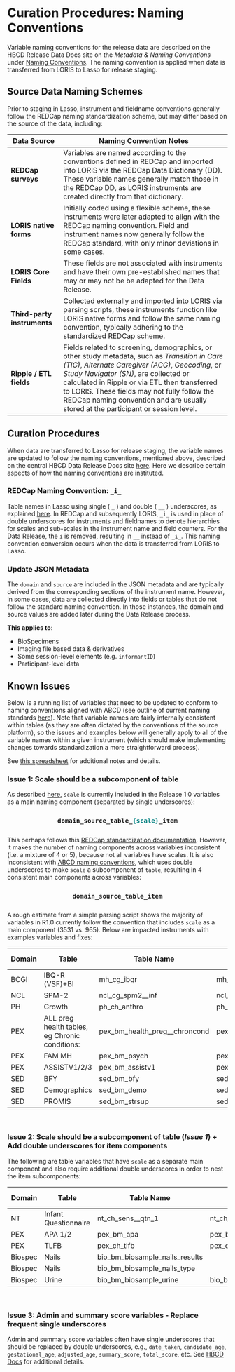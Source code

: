 # Curation Procedures: Naming Conventions

Variable naming conventions for the release data are described on the HBCD Release Data Docs site on the *Metadata & Naming Conventions* under [Naming Conventions](https://docs.hbcdstudy.org/latest/access/metadata/#naming-conventions). The naming convention is applied when data is transferred from LORIS to Lasso for release staging.

## Source Data Naming Schemes

Prior to staging in Lasso, instrument and fieldname conventions generally follow the REDCap naming standardization scheme, but may differ based on the source of the data, including:

<table class="table-no-vertical-lines" style="width: 100%; border-collapse: collapse; table-layout: fixed;">
    <thead>
        <tr>
            <th>Data Source</th>
            <th>Naming Convention Notes</th>
        </tr>
    </thead>
    <tbody>
        <tr>
            <td style="word-wrap: break-word; white-space: normal;"><b>REDCap surveys</b></td>
            <td style="word-wrap: break-word; white-space: normal;">
                Variables are named according to the conventions defined in REDCap and imported into LORIS via the REDCap Data Dictionary (DD). 
                These variable names generally match those in the REDCap DD, as LORIS instruments are created directly from that dictionary.
            </td>
        </tr>
        <tr>
            <td style="word-wrap: break-word; white-space: normal;"><b>LORIS native forms</b></td>
            <td style="word-wrap: break-word; white-space: normal;">
                Initially coded using a flexible scheme, these instruments were later adapted to align with the REDCap naming convention. 
                Field and instrument names now generally follow the REDCap standard, with only minor deviations in some cases.
            </td>
        </tr>
       <tr>
            <td style="word-wrap: break-word; white-space: normal;"><b>LORIS Core Fields</b></td>
            <td style="word-wrap: break-word; white-space: normal;">
                These fields are not associated with instruments and have their own pre-established names that may or may not be be adapted for the Data Release.
            </td>
        </tr>
        <tr>
            <td style="word-wrap: break-word; white-space: normal;"><b>Third-party instruments</b></td>
            <td style="word-wrap: break-word; white-space: normal;">
                Collected externally and imported into LORIS via parsing scripts, these instruments function like LORIS native forms and 
                follow the same naming convention, typically adhering to the standardized REDCap scheme.
            </td>
        </tr>
        <tr>
            <td style="word-wrap: break-word; white-space: normal;"><b>Ripple / ETL fields</b></td>
            <td style="word-wrap: break-word; white-space: normal;">
                Fields related to screening, demographics, or other study metadata, such as <i>Transition in Care (TIC)</i>, 
                <i>Alternate Caregiver (ACG)</i>, <i>Geocoding</i>, or <i>Study Navigator (SN)</i>, are collected or calculated in Ripple or via ETL then transferred to LORIS. These fields may not fully follow the REDCap naming convention and are usually stored at the 
                participant or session level.
            </td>
        </tr>
    </tbody>
</table>

## Curation Procedures

When data are transferred to Lasso for release staging, the variable names are updated to follow the naming conventions, mentioned above, described on the central HBCD Data Release Docs site [here](https://docs.hbcdstudy.org/latest/access/metadata/#naming-conventions). Here we describe certain aspects of how the naming conventions are instituted.

### REDCap Naming Convention: `_i_` 

Table names in Lasso using single ( `_` ) and double ( `__` ) underscores, as explained [here](https://docs.hbcdstudy.org/latest/access/metadata/#subcomponents). In REDCap and subsequently LORIS, `_i_` is used in place of double underscores for instruments and fieldnames to denote hierarchies for scales and sub-scales in the instrument name and field counters. For the Data Release, the `i` is removed, resulting in `__` instead of `_i_`. This naming convention conversion occurs when the data is transferred from LORIS to Lasso.

### Update JSON Metadata

The `domain` and `source` are included in the JSON metadata and are typically derived from the corresponding sections of the instrument name. However, in some cases, data are collected directly into fields or tables that do not follow the standard naming convention. In those instances, the domain and source values are added later during the Data Release process.

**This applies to:**

 - BioSpecimens
 - Imaging file based data & derivatives
 - Some session-level elements (e.g. `informantID`)
 - Participant-level data

## Known Issues 

Below is a running list of variables that need to be updated to conform to naming conventions aligned with ABCD (see outline of current naming standards [here](https://docs.hbcdstudy.org/latest/access/metadata/#naming-conventions)). Note that variable names are fairly internally consistent within tables (as they are often dictated by the conventions of the source platform), so the issues and examples below will generally apply to all of the variable names within a given instrument (which should make implementing changes towards standardization a more straightforward process). 

See [this spreadsheet](https://docs.google.com/spreadsheets/d/1AM7BJiKpZIDdcCFdkZnFg4jr6ZN48ZPtbFMevfNrPWo/edit?usp=sharing) for additional notes and details.

### Issue 1: Scale should be a subcomponent of table

As described [here](https://docs.hbcdstudy.org/latest/access/metadata/#naming-conventions), `scale` is currently included in the Release 1.0 variables as a main naming component (separated by single underscores): 

<p style="font-size: 1.2em; font-weight: bold; padding: 10px;" align="center">
<code>domain_source_table_<span style="color: teal;">{scale}</span>_item</code>
</p>

This perhaps follows this [REDCap standardization documentation](https://docs.google.com/document/d/1_xj8TPDRmb5-fQAQ3KZW87yzft-bA5Kt8HLNwMwm_MA/edit?tab=t.0#heading=h.6j8c7yy6p6t4). However, it makes the number of naming components across variables inconsistent (i.e. a mixture of 4 or 5), because not all variables have scales. It is also inconsistent with [ABCD naming conventions](https://docs.abcdstudy.org/latest/documentation/curation/naming.html), which uses double underscores to make `scale` a subcomponent of `table`, resulting in 4 consistent main components across variables:

<p style="font-size: 1.2em; font-weight: bold; padding: 10px;" align="center">
<code>domain_source_table_item</code>
</p>

A rough estimate from a simple parsing script shows the majority of variables in R1.0 currently follow the convention that includes `scale` as a main component (3531 vs. 965). Below are impacted instruments with examples variables and fixes:

<table class="compact-table">
<thead>
<tr>
<th style="width: 10%">Domain</th>
<th style="width: 10%;">Table</th>
<th style="width: 20%">Table Name</th>
<th style="width: 20%">Example Variable</th>
<th style="width: 10%">Example Fix</th>
</tr>
</thead>
<tbody>
<tr>
<td style="word-wrap: break-word; white-space: normal;">BCGI</td>
<td style="word-wrap: break-word; white-space: normal;">IBQ-R (VSF)+BI</td>
<td style="word-wrap: break-word; white-space: normal;">mh_cg_ibqr</td>
<td style="word-wrap: break-word; white-space: normal;">mh_cg_ibqr_efrt_011</td>
<td style="word-wrap: break-word; white-space: normal;">__efrt</td>
</tr>
<tr>
<td style="word-wrap: break-word; white-space: normal;">NCL</td>
<td style="word-wrap: break-word; white-space: normal;">SPM-2</td>
<td style="word-wrap: break-word; white-space: normal;">ncl_cg_spm2__inf</td>
<td style="word-wrap: break-word; white-space: normal;">ncl_cg_spm2__inf_soc_001</td>
<td style="word-wrap: break-word; white-space: normal;">__soc</td>
</tr>
<tr>
<td style="word-wrap: break-word; white-space: normal;">PH</td>
<td style="word-wrap: break-word; white-space: normal;">Growth</td>
<td style="word-wrap: break-word; white-space: normal;">ph_ch_anthro</td>
<td style="word-wrap: break-word; white-space: normal;">ph_ch_anthro_head_001__01</td>
<td style="word-wrap: break-word; white-space: normal;">__head</td>
</tr>
<tr>
<td style="word-wrap: break-word; white-space: normal;">PEX</td>
<td style="word-wrap: break-word; white-space: normal;">ALL preg health tables, eg Chronic conditions:</td>
<td style="word-wrap: break-word; white-space: normal;">pex_bm_health_preg__chroncond</td>
<td style="word-wrap: break-word; white-space: normal;">pex_bm_health_preg__chroncond_001___1</td>
<td style="word-wrap: break-word; white-space: normal;">__preg</td>
</tr>
<tr>
<td style="word-wrap: break-word; white-space: normal;">PEX</td>
<td style="word-wrap: break-word; white-space: normal;">FAM MH</td>
<td style="word-wrap: break-word; white-space: normal;">pex_bm_psych</td>
<td style="word-wrap: break-word; white-space: normal;">pex_bm_psych_bf_001</td>
<td style="word-wrap: break-word; white-space: normal;">__bf</td>
</tr>
<tr>
<td style="word-wrap: break-word; white-space: normal;">PEX</td>
<td style="word-wrap: break-word; white-space: normal;">ASSISTV1/2/3</td>
<td style="word-wrap: break-word; white-space: normal;">pex_bm_assistv1</td>
<td style="word-wrap: break-word; white-space: normal;">pex_bm_assistv1_lt__use_001</td>
<td style="word-wrap: break-word; white-space: normal;">__lt</td>
</tr>
<tr>
<td style="word-wrap: break-word; white-space: normal;">SED</td>
<td style="word-wrap: break-word; white-space: normal;">BFY</td>
<td style="word-wrap: break-word; white-space: normal;">sed_bm_bfy</td>
<td style="word-wrap: break-word; white-space: normal;">sed_bm_bfy_econstr_008</td>
<td style="word-wrap: break-word; white-space: normal;">__econstr</td>
</tr>
<tr>
<td style="word-wrap: break-word; white-space: normal;">SED</td>
<td style="word-wrap: break-word; white-space: normal;">Demographics</td>
<td style="word-wrap: break-word; white-space: normal;">sed_bm_demo</td>
<td style="word-wrap: break-word; white-space: normal;">sed_bm_demo_herit_002__06___2</td>
<td style="word-wrap: break-word; white-space: normal;">__herit</td>
</tr>
<tr>
<td style="word-wrap: break-word; white-space: normal;">SED</td>
<td style="word-wrap: break-word; white-space: normal;">PROMIS</td>
<td style="word-wrap: break-word; white-space: normal;">sed_bm_strsup</td>
<td style="word-wrap: break-word; white-space: normal;">sed_bm_strsup_socspprt_001</td>
<td style="word-wrap: break-word; white-space: normal;">__socspprt</td>
</tr>
</tbody>
</table>

<br>

### Issue 2: Scale should be a subcomponent of table (*Issue 1*) + Add double underscores for item components

The following are table variables that have `scale` as a separate main component and also require additional double underscores in order to nest the item subcomponents:

<table class="compact-table">
<thead>
<tr>
<th style="width: 10%">Domain</th>
<th style="width: 10%;">Table</th>
<th style="width: 20%">Table Name</th>
<th style="width: 20%">Example Variable</th>
<th style="width: 10%">Example Fix</th>
</tr>
</thead>
<tbody>
<tr>
<td>NT</td>
<td>Infant Questionnaire</td>
<td>nt_ch_sens__qtn_1</td>
<td>nt_ch_sens__qtn_1_beh_002</td>
<td>__1__</td>
</tr>
<tr>
<td>PEX</td>
<td>APA 1/2</td>
<td>pex_bm_apa</td>
<td>pex_bm_apa_1_depr_001</td>
<td>__1__</td>
</tr>
<tr>
<td>PEX</td>
<td>TLFB</td>
<td>pex_ch_tlfb</td>
<td>pex_ch_tlfb_alc_wk_01</td>
<td>__alc_wk__</td>
</tr>
<tr>
<td>Biospec</td>
<td>Nails</td>
<td>bio_bm_biosample_nails_results</td>
<td>&nbsp;</td>
<td>&nbsp;</td>
</tr>
<tr>
<td>Biospec</td>
<td>Nails</td>
<td>bio_bm_biosample_nails_type</td>
<td>&nbsp;</td>
<td>&nbsp;</td>
</tr>
<tr>
<td>Biospec</td>
<td>Urine</td>
<td>bio_bm_biosample_urine</td>
<td>bio_bm_biosample_urine_bio_c_pcp_u</td>
<td>&nbsp;</td>
</tr>
</tbody>
</table>

<br>

### Issue 3: Admin and summary score variables - Replace frequent single underscores 

Admin and summary score variables often have single underscores that should be replaced by double underscores, e.g., `date_taken`, `candidate_age`, `gestational_age`, `adjusted_age`, `summary_score`, `total_score`, etc. See [HBCD Docs](https://docs.hbcdstudy.org/latest/access/metadata/#administrative-summary-score-variables) for additional details.
